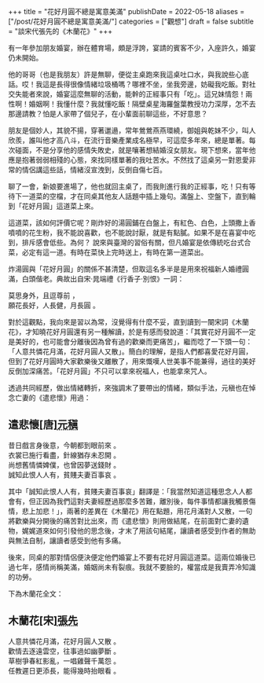 +++
title = "花好月圓不總是寓意美滿"
publishDate = 2022-05-18
aliases = ["/post/花好月圓不總是寓意美滿/"]
categories = ["觀想"]
draft = false
subtitle = "談宋代張先的《木蘭花》"
+++

有一年參加朋友婚宴，辦在體育場，頗是浮誇，宴請的賓客不少，入座許久，婚宴仍未開始。

他的哥哥（也是我朋友）許是無聊，便從主桌跑來我這桌吐口水，與我說些心底話。哎！我這是長得很像情緒垃圾桶嗎？哪裡不坐，坐我旁邊，妨礙我吃飯。對社交失能者來說，婚宴這麼無聊的活動，能幹的正經事只有「吃」。這兄妹情怨！兩性啊！婚姻啊！我懂什麼？我就懂吃飯！隔壁桌星海羅盤葉教授功力深厚，怎不去那邊請教？怕是人家帶了個兒子，在小輩面前聊這些，不好意思？

朋友是個妙人，其貌不揚，穿著邋遢，常年鶯鶯燕燕環繞，御姐與乾妹不少，叫人欣羨，誰叫他才高八斗，在流行音樂產業成名極早，可這麼多年來，總是單著。每次碰面，不是分享他的感情失敗史，就是嚷著想結婚沒女朋友。現下想來，當年他應是抱著弱弱相殘的心態，來找同樣單著的我吐苦水。不然找了這桌另一對恩愛非常的情侶講這些話，情緒沒宣洩到，反倒自傷七百。

聊了一會，新娘要進場了，他也就回主桌了，而我則進行我的正經事，吃！只有等待下一道菜的空檔，才在同桌其他友人話題中插上幾句。滿盤上、空盤下，直到輪到「花好月圓」這道菜上來。

這道菜，該如何評價它呢？剛炸好的湯圓鋪在白盤上，有紅色、白色，上頭撒上香噴噴的花生粉，我不能說喜歡，也不能說討厭，就是有點膩。如果不是在喜宴中吃到，排斥感會低些。為何？ 說來與臺灣的習俗有關，但凡婚宴是依傳統吃台式合菜，必定有這一道。有時在菜快上完時送上，有時在第一道菜出。

炸湯圓與「花好月圓」的關係不甚清楚，但取這名多半是是用來祝福新人婚禮圓滿，白頭偕老。典故出自宋·晁端禮《行香子·別恨》一詞：

<div class="heti heti--poetry">
<p class="heti-verse heti-x-large">
莫思身外，且逗尊前
<span class="heti-hang">，</span><br>
願花長好，人長健，月長圓
<span class="heti-hang">。</span><br>
</p>
</div>

對於這觀點，我向來是習以為常，沒覺得有什麼不妥，直到讀到一闋宋詞《木蘭花》，才知曉花好月圓還有另一種解讀，於是有感而發說道：「其實花好月圓不一定是美好的，也可能會分離後因為曾有過的歡樂而更痛苦」，繼而唸了一下頭一句：「人意共憐花月滿，花好月圓人又散」。簡白的理解，是指人們都喜愛花好月圓，但到了花好月圓時大家歡樂後又離散了，用來慨嘆人世美事不能兼得，過往的美好反倒加深痛苦。「花好月圓」不只可以拿來祝福人，也能拿來咒人。

透過共同經歷，做出情緒轉折，來強調末了要帶出的情緒，類似手法，元稹也在悼念亡妻的《遣悲懷》用過：

<div class="heti heti--poetry">
<h2>遣悲懷<span class="heti-meta heti-small">[唐]<abbr title="元稹（779年－831年），字微之">元稹</abbr></span></h2>
<p class="heti-verse heti-x-large">
昔日戲言身後意，今朝都到眼前來
<span class="heti-hang">。</span><br>
衣裳已施行看盡，針線猶存未忍開
<span class="heti-hang">。</span><br>
尚想舊情憐婢僕，也曾因夢送錢財
<span class="heti-hang">。</span><br>
誠知此恨人人有，貧賤夫妻百事哀
<span class="heti-hang">。</span><br>
</p>
</div>

其中「誠知此恨人人有，貧賤夫妻百事哀」翻譯是：「我當然知道這種思念人人都會有，但正因為我們這對夫妻經歷過那麼多苦難，離別後，每件事情都讓我觸景傷情，悲上加悲！」，兩著的差異在《木蘭花》用在點題，用花月滿對人又散，一句將歡樂與分開後的痛苦對比出來，而《遣悲懷》則用做結尾，在前面對亡妻的遺物，娓娓道來如何引發他的思念後，才末了用該句結尾，讓讀者感受到作者的無助與無法自制，讓讀者感受到他有多痛。

後來，同桌的那對情侶便決便定他們婚宴上不要有花好月圓這道菜。這兩位婚後已過七年，感情尚稱美滿，婚姻尚未有裂痕。我就不要臉的，權當成是我賣弄冷知識的功勞。

下為木蘭花全文：

<div class="heti--poetry heti--vertical">

<h2>木蘭花<span class="heti-meta heti-small">[宋]<abbr title="張先（990年－1078年），字子野，亦稱張安陸">張先</abbr></span></h2>

<p class="heti-x-large heti-verse">
人意共憐花月滿，花好月圓人又散
<span class="heti-hang">。</span><br>
歡情去逐遠雲空，往事過如幽夢斷
<span class="heti-hang">。</span><br>
草樹爭春紅影亂，一唱雞聲千萬怨
<span class="heti-hang">。</span><br>
任教遲日更添長，能得幾時抬眼看
<span class="heti-hang">。</span><br>
</p>

</div>

